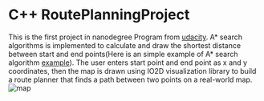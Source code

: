 # C++ RoutePlanningProject
This is the first project in nanodegree Program from [udacity](https://github.com/udacity/CppND-Route-Planning-Project). A* search algorithms is implemented to calculate and draw the shortest distance between start and end points(Here is an simple example of A* search algorithm [example](Udacity_Advanced_CPlusPlus/blob/main/A*SearchPathFinding/PathFinding.cpp)). The user enters start point and end point as x and y coordinates, then the map is drawn  using IO2D visualization library to build a route planner that finds a path between two points on a real-world map.
![map](https://user-images.githubusercontent.com/42945839/146244112-2adeaa41-25a2-49e6-8bae-4e6c9af9e61a.png)
